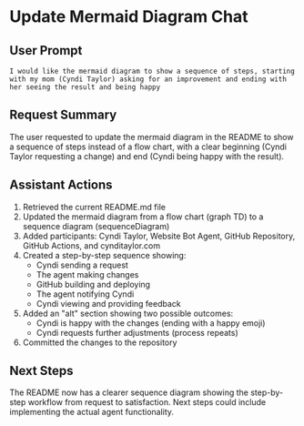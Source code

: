 # Update Mermaid Diagram Chat

## User Prompt
```
I would like the mermaid diagram to show a sequence of steps, starting with my mom (Cyndi Taylor) asking for an improvement and ending with her seeing the result and being happy 
```

## Request Summary
The user requested to update the mermaid diagram in the README to show a sequence of steps instead of a flow chart, with a clear beginning (Cyndi Taylor requesting a change) and end (Cyndi being happy with the result).

## Assistant Actions
1. Retrieved the current README.md file
2. Updated the mermaid diagram from a flow chart (graph TD) to a sequence diagram (sequenceDiagram)
3. Added participants: Cyndi Taylor, Website Bot Agent, GitHub Repository, GitHub Actions, and cynditaylor.com
4. Created a step-by-step sequence showing:
   - Cyndi sending a request
   - The agent making changes
   - GitHub building and deploying
   - The agent notifying Cyndi
   - Cyndi viewing and providing feedback
5. Added an "alt" section showing two possible outcomes:
   - Cyndi is happy with the changes (ending with a happy emoji)
   - Cyndi requests further adjustments (process repeats)
6. Committed the changes to the repository

## Next Steps
The README now has a clearer sequence diagram showing the step-by-step workflow from request to satisfaction. Next steps could include implementing the actual agent functionality.
